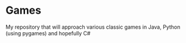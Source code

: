 # Games
 
My repository that will approach various classic games in Java, Python (using pygames) and hopefully C#
